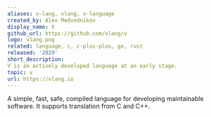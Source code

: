 ```yaml
---
aliases: v-lang, vlang, v-language
created_by: Alex Medvednikov
display_name: V
github_url: https://github.com/vlang/v
logo: vlang.png
related: language, c, c-plus-plus, go, rust
released: '2019'
short_description: 
V is an actively developed language at an early stage.
topic: v
url: https://vlang.io
---
```

A simple, fast, safe, compiled language for developing maintainable software. It supports translation from C and C++.
